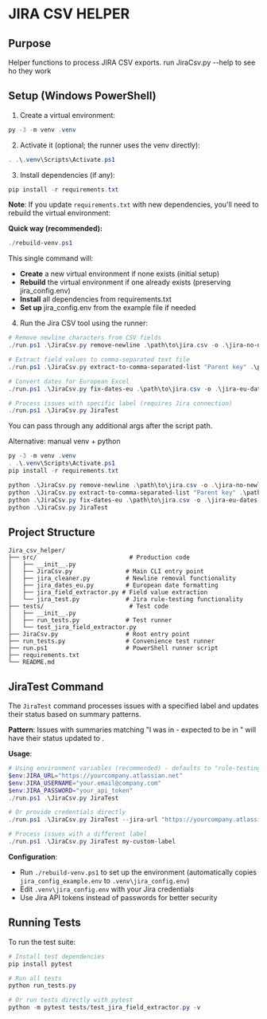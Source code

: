 # JIRA CSV HELPER

## Purpose

Helper functions to process JIRA CSV exports.
 run JiraCsv.py --help to see ho they work

## Setup (Windows PowerShell)

1. Create a virtual environment:

```powershell
py -3 -m venv .venv
```

2. Activate it (optional; the runner uses the venv directly):

```powershell
. .\.venv\Scripts\Activate.ps1
```

3. Install dependencies (if any):

```powershell
pip install -r requirements.txt
```

**Note**: If you update `requirements.txt` with new dependencies, you'll need to rebuild the virtual environment:

**Quick way (recommended):**
```powershell
./rebuild-venv.ps1
```

This single command will:
- **Create** a new virtual environment if none exists (initial setup)
- **Rebuild** the virtual environment if one already exists (preserving jira_config.env)
- **Install** all dependencies from requirements.txt
- **Set up** jira_config.env from the example file if needed

4. Run the Jira CSV tool using the runner:

```powershell
# Remove newline characters from CSV fields
./run.ps1 .\JiraCsv.py remove-newline .\path\to\jira.csv -o .\jira-no-newlines.csv

# Extract field values to comma-separated text file
./run.ps1 .\JiraCsv.py extract-to-comma-separated-list "Parent key" .\path\to\jira.csv

# Convert dates for European Excel
./run.ps1 .\JiraCsv.py fix-dates-eu .\path\to\jira.csv -o .\jira-eu-dates.csv

# Process issues with specific label (requires Jira connection)
./run.ps1 .\JiraCsv.py JiraTest
```

You can pass through any additional args after the script path.

Alternative: manual venv + python

```powershell
py -3 -m venv .venv
. .\.venv\Scripts\Activate.ps1
pip install -r requirements.txt

python .\JiraCsv.py remove-newline .\path\to\jira.csv -o .\jira-no-newlines.csv
python .\JiraCsv.py extract-to-comma-separated-list "Parent key" .\path\to\jira.csv
python .\JiraCsv.py fix-dates-eu .\path\to\jira.csv -o .\jira-eu-dates.csv
python .\JiraCsv.py JiraTest
```

## Project Structure

```
Jira_csv_helper/
├── src/                          # Production code
│   ├── __init__.py
│   ├── JiraCsv.py               # Main CLI entry point
│   ├── jira_cleaner.py          # Newline removal functionality
│   ├── jira_dates_eu.py         # European date formatting
│   ├── jira_field_extractor.py # Field value extraction
│   └── jira_test.py             # Jira rule-testing functionality
├── tests/                        # Test code
│   ├── __init__.py
│   ├── run_tests.py             # Test runner
│   └── test_jira_field_extractor.py
├── JiraCsv.py                   # Root entry point
├── run_tests.py                 # Convenience test runner
├── run.ps1                      # PowerShell runner script
├── requirements.txt
└── README.md
```

## JiraTest Command

The `JiraTest` command processes issues with a specified label and updates their status based on summary patterns.

**Pattern**: Issues with summaries matching "I was in <status1> - expected to be in <status2>" will have their status updated to <status1>.

**Usage**:
```powershell
# Using environment variables (recommended) - defaults to "rule-testing" label
$env:JIRA_URL="https://yourcompany.atlassian.net"
$env:JIRA_USERNAME="your.email@company.com"
$env:JIRA_PASSWORD="your_api_token"
./run.ps1 .\JiraCsv.py JiraTest

# Or provide credentials directly
./run.ps1 .\JiraCsv.py JiraTest --jira-url "https://yourcompany.atlassian.net" --username "your.email@company.com" --password "your_api_token"

# Process issues with a different label
./run.ps1 .\JiraCsv.py JiraTest my-custom-label
```

**Configuration**:
- Run `./rebuild-venv.ps1` to set up the environment (automatically copies `jira_config_example.env` to `.venv\jira_config.env`)
- Edit `.venv\jira_config.env` with your Jira credentials
- Use Jira API tokens instead of passwords for better security

## Running Tests

To run the test suite:

```powershell
# Install test dependencies
pip install pytest

# Run all tests
python run_tests.py

# Or run tests directly with pytest
python -m pytest tests/test_jira_field_extractor.py -v
```

